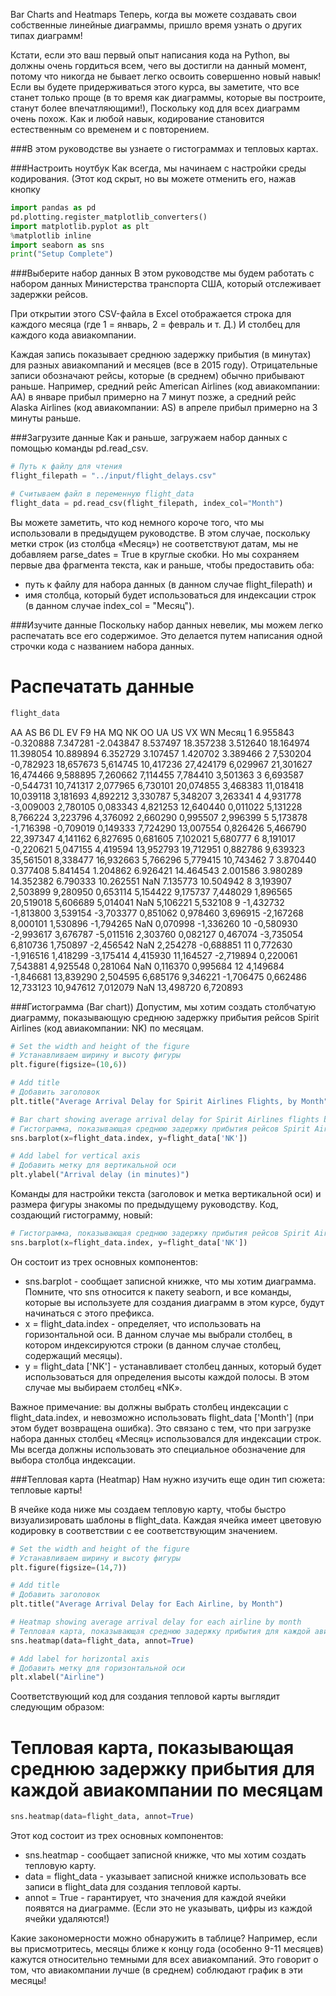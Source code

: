 Bar Charts and Heatmaps
Теперь, когда вы можете создавать свои собственные линейные диаграммы, пришло время узнать о других типах диаграмм!

Кстати, если это ваш первый опыт написания кода на Python, вы должны очень гордиться всем, чего вы достигли на 
 данный момент, потому что никогда не бывает легко освоить совершенно новый навык! Если вы будете придерживаться 
этого курса, вы заметите, что все станет только проще (в то время как диаграммы, которые вы построите, станут более 
впечатляющими!), Поскольку код для всех диаграмм очень похож. Как и любой навык, кодирование становится 
естественным со временем и с повторением.

###В этом руководстве вы узнаете о гистограммах и тепловых картах.

###Настроить ноутбук
Как всегда, мы начинаем с настройки среды кодирования. (Этот код скрыт, но вы можете отменить его, нажав кнопку 
```python
import pandas as pd
pd.plotting.register_matplotlib_converters()
import matplotlib.pyplot as plt
%matplotlib inline
import seaborn as sns
print("Setup Complete")
```

###Выберите набор данных
В этом руководстве мы будем работать с набором данных Министерства транспорта США, который отслеживает задержки рейсов.

При открытии этого CSV-файла в Excel отображается строка для каждого месяца (где 1 = январь, 2 = февраль и т. Д.) И 
столбец для каждого кода авиакомпании.

Каждая запись показывает среднюю задержку прибытия (в минутах) для разных авиакомпаний и месяцев (все в 2015 году). 
 Отрицательные записи обозначают рейсы, которые (в среднем) обычно прибывают раньше. Например, средний рейс 
American Airlines (код авиакомпании: AA) в январе прибыл примерно на 7 минут позже, а средний рейс Alaska Airlines 
(код авиакомпании: AS) в апреле прибыл примерно на 3 минуты раньше.

###Загрузите данные
Как и раньше, загружаем набор данных с помощью команды pd.read_csv.
```python
# Путь к файлу для чтения
flight_filepath = "../input/flight_delays.csv"

# Считываем файл в переменную flight_data
flight_data = pd.read_csv(flight_filepath, index_col="Month")
```

Вы можете заметить, что код немного короче того, что мы использовали в предыдущем руководстве. В этом случае, 
поскольку метки строк (из столбца «Месяц») не соответствуют датам, мы не добавляем parse_dates = True в круглые 
скобки. Но мы сохраняем первые два фрагмента текста, как и раньше, чтобы предоставить оба:

- путь к файлу для набора данных (в данном случае flight_filepath) и
- имя столбца, который будет использоваться для индексации строк (в данном случае index_col = "Месяц").

###Изучите данные
Поскольку набор данных невелик, мы можем легко распечатать все его содержимое. Это делается путем написания одной 
 строчки кода с названием набора данных.

# Распечатать данные
```python
flight_data
```
AA AS B6 DL EV F9 HA MQ NK OO UA US VX WN
Месяц
1 6.955843 -0.320888 7.347281 -2.043847 8.537497 18.357238 3.512640 18.164974 11.398054 10.889894 6.352729 3.107457 1.420702 3.389466
2 7,530204 -0,782923 18,657673 5,614745 10,417236 27,424179 6,029967 21,301627 16,474466 9,588895 7,260662 7,114455 7,784410 3,501363
3 6,693587 -0,544731 10,741317 2,077965 6,730101 20,074855 3,468383 11,018418 10,039118 3,181693 4,892212 3,330787 5,348207 3,263341
4 4,931778 -3,009003 2,780105 0,083343 4,821253 12,640440 0,011022 5,131228 8,766224 3,223796 4,376092 2,660290 0,995507 2,996399
5 5,173878 -1,716398 -0,709019 0,149333 7,724290 13,007554 0,826426 5,466790 22,397347 4,141162 6,827695 0,681605 7,102021 5,680777
6 8,191017 -0,220621 5,047155 4,419594 13,952793 19,712951 0,882786 9,639323 35,561501 8,338477 16,932663 5,766296 5,779415 10,743462
7 3.870440 0.377408 5.841454 1.204862 6.926421 14.464543 2.001586 3.980289 14.352382 6.790333 10.262551 NaN 7.135773 10.504942
8 3,193907 2,503899 9,280950 0,653114 5,154422 9,175737 7,448029 1,896565 20,519018 5,606689 5,014041 NaN 5,106221 5,532108
9 -1,432732 -1,813800 3,539154 -3,703377 0,851062 0,978460 3,696915 -2,167268 8,000101 1,530896 -1,794265 NaN 0,070998 -1,336260
10 -0,580930 -2,993617 3,676787 -5,011516 2,303760 0,082127 0,467074 -3,735054 6,810736 1,750897 -2,456542 NaN 2,254278 -0,688851
11 0,772630 -1,916516 1,418299 -3,175414 4,415930 11,164527 -2,719894 0,220061 7,543881 4,925548 0,281064 NaN 0,116370 0,995684
12 4,149684 -1,846681 13,839290 2,504595 6,685176 9,346221 -1,706475 0,662486 12,733123 10,947612 7,012079 NaN 13,498720 6,720893

###Гистограмма (Bar chart))
Допустим, мы хотим создать столбчатую диаграмму, показывающую среднюю задержку прибытия рейсов Spirit Airlines (код 
авиакомпании: NK) по месяцам.

```python
# Set the width and height of the figure
# Устанавливаем ширину и высоту фигуры
plt.figure(figsize=(10,6))

# Add title
# Добавить заголовок
plt.title("Average Arrival Delay for Spirit Airlines Flights, by Month")

# Bar chart showing average arrival delay for Spirit Airlines flights by month
# Гистограмма, показывающая среднюю задержку прибытия рейсов Spirit Airlines по месяцам
sns.barplot(x=flight_data.index, y=flight_data['NK'])

# Add label for vertical axis
# Добавить метку для вертикальной оси
plt.ylabel("Arrival delay (in minutes)")
```

Команды для настройки текста (заголовок и метка вертикальной оси) и размера фигуры знакомы по предыдущему 
 руководству. Код, создающий гистограмму, новый:

```python
# Гистограмма, показывающая среднюю задержку прибытия рейсов Spirit Airlines по месяцам
sns.barplot(x=flight_data.index, y=flight_data['NK'])
```
Он состоит из трех основных компонентов:

- sns.barplot - сообщает записной книжке, что мы хотим диаграмма. Помните, что sns относится к пакету seaborn, и 
  все команды, которые вы используете для создания диаграмм в этом курсе, будут начинаться с этого префикса.
- x = flight_data.index - определяет, что использовать на горизонтальной оси. В данном случае мы выбрали столбец, в 
  котором индексируются строки (в данном случае столбец, содержащий месяцы).
- y = flight_data ['NK'] - устанавливает столбец данных, который будет использоваться для определения высоты каждой 
  полосы. В этом случае мы выбираем столбец «NK».


Важное примечание: вы должны выбрать столбец индексации с flight_data.index, и невозможно использовать flight_data 
['Month'] (при этом будет возвращена ошибка). Это связано с тем, что при загрузке набора данных столбец «Месяц» 
использовался для индексации строк. Мы всегда должны использовать это специальное обозначение для выбора столбца 
индексации.

###Тепловая карта (Heatmap)
Нам нужно изучить еще один тип сюжета: тепловые карты!

В ячейке кода ниже мы создаем тепловую карту, чтобы быстро визуализировать шаблоны в flight_data. Каждая ячейка 
имеет цветовую кодировку в соответствии с ее соответствующим значением.
```python
# Set the width and height of the figure
# Устанавливаем ширину и высоту фигуры
plt.figure(figsize=(14,7))

# Add title
# Добавить заголовок
plt.title("Average Arrival Delay for Each Airline, by Month")

# Heatmap showing average arrival delay for each airline by month
# Тепловая карта, показывающая среднюю задержку прибытия для каждой авиакомпании по месяцам
sns.heatmap(data=flight_data, annot=True)

# Add label for horizontal axis
# Добавить метку для горизонтальной оси
plt.xlabel("Airline")
```

Соответствующий код для создания тепловой карты выглядит следующим образом:

# Тепловая карта, показывающая среднюю задержку прибытия для каждой авиакомпании по месяцам
```python
sns.heatmap(data=flight_data, annot=True)
```
Этот код состоит из трех основных компонентов:

- sns.heatmap - сообщает записной книжке, что мы хотим создать тепловую карту.
- data = flight_data - указывает записной книжке использовать все записи в flight_data для создания тепловой карты.
- annot = True - гарантирует, что значения для каждой ячейки появятся на диаграмме. (Если это не указывать, цифры из 
  каждой ячейки удаляются!)


Какие закономерности можно обнаружить в таблице? Например, если вы присмотритесь, месяцы ближе к концу года 
(особенно 9-11 месяцев) кажутся относительно темными для всех авиакомпаний. Это говорит о том, что авиакомпании 
лучше (в среднем) соблюдают график в эти месяцы! 